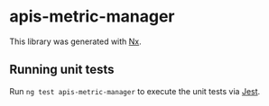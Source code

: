 # apis-metric-manager

This library was generated with [Nx](https://nx.dev).

## Running unit tests

Run `ng test apis-metric-manager` to execute the unit tests via [Jest](https://jestjs.io).
